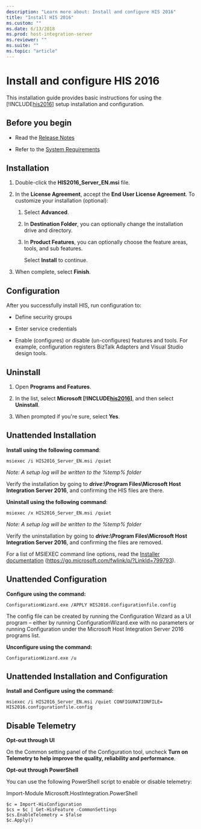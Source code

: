 ```yaml
---
description: "Learn more about: Install and configure HIS 2016"
title: "Install HIS 2016"
ms.custom: ""
ms.date: 6/13/2018
ms.prod: host-integration-server
ms.reviewer: ""
ms.suite: ""
ms.topic: "article"
---
```


# Install and configure HIS 2016
This installation guide provides basic instructions for using the [!INCLUDE[his2016](../includes/his2016-md.md)] setup installation and configuration.

## Before you begin

-   Read the [Release Notes](../install-and-config-guides/release-notes.md)

-   Refer to the [System Requirements](../install-and-config-guides/system-requirements.md)

## Installation

1. Double-click the **HIS2016_Server_EN.msi** file.

2. In the **License Agreement**, accept the **End User License Agreement**. To customize your installation (optional):

   1. Select **Advanced**.

   2. In **Destination Folder**, you can optionally change the installation drive and directory.

   3. In **Product Features**, you can optionally choose the feature areas, tools, and sub features.

      Select **Install** to continue.

3. When complete, select **Finish**.

## Configuration
 After you successfully install HIS, run configuration to:

-   Define security groups

-   Enter service credentials

-   Enable (configures) or disable (un-configures) features and tools. For example, configuration registers BizTalk Adapters and Visual Studio design tools.

## Uninstall

1. Open **Programs and Features**.

2. In the list, select **Microsoft [!INCLUDE[his2016](../includes/his2016-md.md)]**, and then select **Uninstall**.

3. When prompted if you're sure, select **Yes**.

## Unattended Installation
 **Install using the following command**:

```Output
msiexec /i HIS2016_Server_EN.msi /quiet
```
*Note: A setup log will be written to the %temp% folder*

 Verify the installation by going to ***drive*:\Program Files\Microsoft Host Integration Server 2016**, and confirming the HIS files are there.

 **Uninstall using the following command**:

```Output
msiexec /x HIS2016_Server_EN.msi /quiet
```
*Note: A setup log will be written to the %temp% folder*

 Verify the uninstallation by going to ***drive*:\Program Files\Microsoft Host Integration Server 2016**, and confirming the files are removed.

 For a list of MSIEXEC command line options, read the [Installer documentation](/windows/win32/msi/command-line-options) (https://go.microsoft.com/fwlink/p/?LinkId=799793).

## Unattended Configuration
**Configure using the command:**

```Output
ConfigurationWizard.exe /APPLY HIS2016.configurationfile.config
```
The config file can be created by running the Configuration Wizard as a UI program – either by running ConfigurationWizard.exe with no parameters or running Configuration under the Microsoft Host Integration Server 2016 programs list.

**Unconfigure using the command:**

```Output
ConfigurationWizard.exe /u
```


## Unattended Installation and Configuration
**Install and Configure using the command:**

```Output
msiexec /i HIS2016_Server_EN.msi /quiet CONFIGURATIONFILE= HIS2016.configurationfile.config
```

## Disable Telemetry
**Opt-out through UI**

On the Common setting panel of the Configuration tool, uncheck **Turn on Telemetry to help improve the quality, reliability and performance**.

**Opt-out through PowerShell**

You can use the following PowerShell script to enable or disable telemetry:

Import-Module Microsoft.HostIntegration.PowerShell
```Output
$c = Import-HisConfiguration
$cs = $c | Get-HisFeature -CommonSettings
$cs.EnableTelemetry = $false
$c.Apply()
```